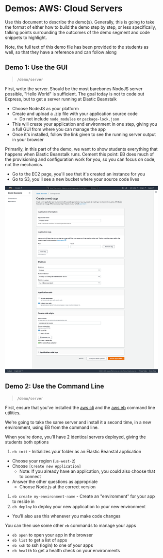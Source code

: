 # Demos: AWS: Cloud Servers

Use this document to describe the demo(s). Generally, this is going to take the format of either how to build the demo step by step, or less specifically, talking points surrounding the outcomes of the demo segment and code snippets to highlight.

Note, the full text of this demo file has been provided to the students as well, so that they have a reference and can follow along

## Demo 1: Use the GUI

> `/demo/server`

First, write the server. Should be the most barebones NodeJS server possible, "Hello World" is sufficient. The goal today is not to code out Express, but to get a server running at Elastic Beanstalk

- Choose NodeJS as your platform
- Create and upload a .zip file with your application source code
  - Do not include `node_modules` or `package-lock.json`
- This will create your application and environment in one step, giving you a full GUI from where you can manage the app
- Once it's installed, follow the link given to see the running server output in your browser

Primarily, in this part of the demo, we want to show students everything that happens when Elastic Beanstalk runs. Cement this point: EB does much of the provisioning and configuration work for you, so you can focus on code, not the mechanics.

- Go to the EC2 page, you'll see that it's created an instance for you
- Go to S3, you'll see a new bucket where your source code lives




![GUI](../assets/eb-gui.png)


## Demo 2: Use the Command Line

> `/demo/server`

First, ensure that you've installed the [aws cli](https://docs.aws.amazon.com/cli/latest/userguide/cli-chap-install.html) and the [aws eb](https://docs.aws.amazon.com/elasticbeanstalk/latest/dg/eb-cli3-install.html) command line utilities.

We're going to take the same server and install it a second time, in a new environment, using EB from the command line.

When you're done, you'll have 2 identical servers deployed, giving the students both options

1. `eb init` - Initializes your folder as an Elastic Beanstal application
  - Choose your region (`us-west-2`)
  - Choose `[Create new Application]`
    - Note: If you already have an application, you could also choose that to connect
  - Answer the other questions as appropriate
    - Choose Node.js at the correct version
1. `eb create my-environment-name` - Create an "environment" for your app to reside in
1. `eb deploy` to deploy your new application to your new environment
  - You'll also use this whenever you make code changes


You can then use some other `eb` commands to manage your apps

- `eb open` to open your app in the browser
- `eb list` to get a list of apps
- `eb ssh` to ssh (login) to one of your apps
- `eb health` to get a health check on  your environments

